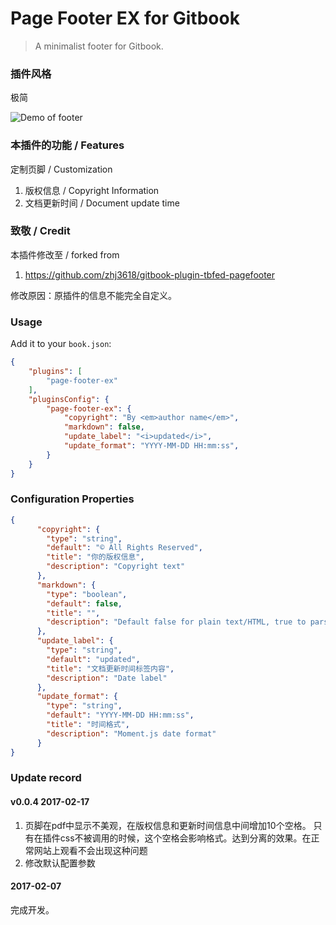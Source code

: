 Page Footer EX for Gitbook
==============

> A minimalist footer for Gitbook.

### 插件风格

极简

![Demo of footer](https://raw.githubusercontent.com/zq99299/gitbook-plugin-page-footer-ex/master/doc/images/gitbook-plugin-page-footer-ex-demo.jpg)

### 本插件的功能 / Features

定制页脚 / Customization

1. 版权信息 / Copyright Information
2. 文档更新时间 / Document update time

### 致敬 / Credit

本插件修改至 / forked from

1. https://github.com/zhj3618/gitbook-plugin-tbfed-pagefooter

修改原因：原插件的信息不能完全自定义。

### Usage

Add it to your `book.json`:

```json
{
    "plugins": [
        "page-footer-ex"
    ],
    "pluginsConfig": {
        "page-footer-ex": {
            "copyright": "By <em>author name</em>",
            "markdown": false,
            "update_label": "<i>updated</i>",
            "update_format": "YYYY-MM-DD HH:mm:ss",
        }
    }
}
```

### Configuration Properties

```json
{
      "copyright": {
        "type": "string",
        "default": "© All Rights Reserved",
        "title": "你的版权信息",
        "description": "Copyright text"
      },
      "markdown": {
        "type": "boolean",
        "default": false,
        "title": "",
        "description": "Default false for plain text/HTML, true to parse copyright and update_label as Markdown"
      },
      "update_label": {
        "type": "string",
        "default": "updated",
        "title": "文档更新时间标签内容",
        "description": "Date label"
      },
      "update_format": {
        "type": "string",
        "default": "YYYY-MM-DD HH:mm:ss",
        "title": "时间格式",
        "description": "Moment.js date format"
      }
}
```

### Update record

#### v0.0.4 2017-02-17

1. 页脚在pdf中显示不美观，在版权信息和更新时间信息中间增加10个空格。
只有在插件css不被调用的时候，这个空格会影响格式。达到分离的效果。在正常网站上观看不会出现这种问题
2. 修改默认配置参数

#### 2017-02-07

完成开发。


